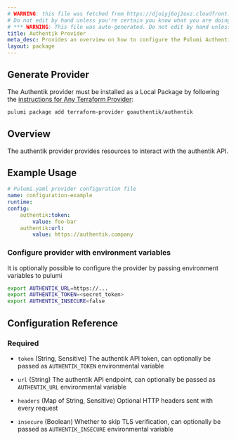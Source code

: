 ```yaml
---
# WARNING: this file was fetched from https://djoiyj6oj2oxz.cloudfront.net/docs/registry.opentofu.org/goauthentik/authentik/2025.6.0/index.md
# Do not edit by hand unless you're certain you know what you are doing!
# *** WARNING: This file was auto-generated. Do not edit by hand unless you're certain you know what you are doing! ***
title: Authentik Provider
meta_desc: Provides an overview on how to configure the Pulumi Authentik provider.
layout: package
---
```


## Generate Provider

The Authentik provider must be installed as a Local Package by following the [instructions for Any Terraform Provider](https://www.pulumi.com/registry/packages/terraform-provider/):

```bash
pulumi package add terraform-provider goauthentik/authentik
```
## Overview

The authentik provider provides resources to interact with the authentik API.
## Example Usage

```yaml
# Pulumi.yaml provider configuration file
name: configuration-example
runtime:
config:
    authentik:token:
        value: foo-bar
    authentik:url:
        value: https://authentik.company

```
### Configure provider with environment variables
It is optionally possible to configure the provider by passing environment variables to pulumi
```bash
export AUTHENTIK_URL=https://...
export AUTHENTIK_TOKEN=<secret_token>
export AUTHENTIK_INSECURE=false
```
## Configuration Reference
### Required

- `token` (String, Sensitive) The authentik API token, can optionally be passed as `AUTHENTIK_TOKEN` environmental variable
- `url` (String) The authentik API endpoint, can optionally be passed as `AUTHENTIK_URL` environmental variable

- `headers` (Map of String, Sensitive) Optional HTTP headers sent with every request
- `insecure` (Boolean) Whether to skip TLS verification, can optionally be passed as `AUTHENTIK_INSECURE` environmental variable